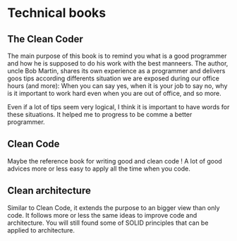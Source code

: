 # Technical books

## The Clean Coder

The main purpose of this book is to remind you what is a good programmer and how he is supposed to do his work with the best manneers. The author, uncle Bob Martin, shares its own experience as a programmer and delivers goos tips according differents situation we are exposed during our office hours \(and more\): When you can say yes, when it is your job to say no, why is it important to work hard even when you are out of office,  and so more. 

Even if a lot of tips seem very logical, I think it is important to have words for these situations. It helped me to progress to be comme a better programmer. 

## Clean Code

Maybe the reference book for writing good and clean code ! A lot of good advices more or less easy to apply all the time when you code. 

## Clean architecture

Similar to Clean Code, it extends the purpose to an bigger view than only code. It follows more or less the same ideas to improve code and architecture. You will still found some of SOLID principles that can be applied to architecture. 



